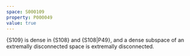 ```yaml
---
space: S000109
property: P000049
value: true
---
```


{S109} is dense in {S108} and {S108|P49}, and a dense subspace of an extremally disconnected space is extremally disconnected.
